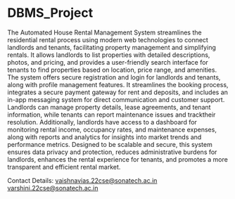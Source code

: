 # DBMS_Project
The Automated House Rental Management System streamlines the residential rental process using modern web technologies to connect landlords and tenants, facilitating property
management and simplifying rentals. It allows landlords to list properties with detailed descriptions, photos, and pricing, and provides a user-friendly search interface for 
tenants to find properties based on location, price range, and amenities. The system offers secure registration and login for landlords and tenants, along with profile 
management features. It streamlines the booking process, integrates a secure payment gateway for rent and deposits, and includes an in-app messaging system for direct 
communication and customer support. Landlords can manage property details, lease agreements, and tenant information, while tenants can report maintenance issues and tracktheir 
resolution. Additionally, landlords have access to a dashboard for monitoring rental income, occupancy rates, and maintenance expenses, along with reports and analytics for 
insights into market trends and performance metrics. Designed to be scalable and secure, this system ensures data privacy and protection, reduces administrative burdens for
landlords, enhances the rental experience for tenants, and promotes a more transparent and efficient rental market.

Contact Details: vaishnavias.22cse@sonatech.ac.in 
                 varshini.22cse@sonatech.ac.in
